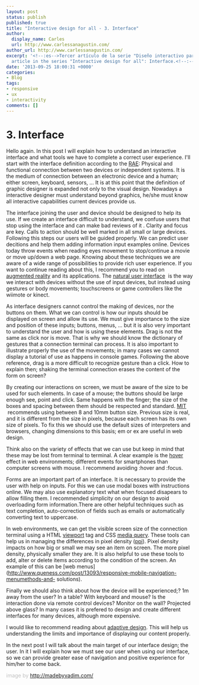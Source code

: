 ```yaml
---
layout: post
status: publish
published: true
title: "Interactive design for all - 3. Interface"
author:
  display_name: Carles
  url: http://www.carlessanagustin.com/
author_url: http://www.carlessanagustin.com/
excerpt: '<!--:es-->Tercer artículo de la serie "Diseño interactivo para todos": Interfaz.<!--:--><!--:en-->Third
  article in the series "Interactive design for all": Interface.<!--:-->'
date: '2013-09-25 18:00:31 +0000'
categories:
- Blog
tags:
- responsive
- ux
- interactivity
comments: []
---
```

# 3\. Interface

Hello again. In this post I will explain how to understand an interactive interface and what tools we have to complete a correct user experience. I'll start with the interface definition according to the [RAE](http://lema.rae.es/drae/?val=interfaz "Interfaz"): Physical and functional connection between two devices or independent systems. It is the medium of connection between an electronic device and a human; either screen, keyboard, sensors, ... It is at this point that the definition of graphic designer is expanded not only to the visual design. Nowadays a interactive designer must understand beyond graphics, he/she must know all interactive capabilities current devices provide us.

The interface joining the user and device should be designed to help its use. If we create an interface difficult to understand, we confuse users that stop using the interface and can make bad reviews of it . Clarity and focus are key. Calls to action should be well marked in all small or large devices. Following this steps our users will be guided properly. We can predict user decitions and help them adding information input examples online. Devices today throw events when reading eyes movement to stop/continue a movie or move up/down a web page. Knowing about these techniques we are aware of a wide range of possibilities to provide rich user experience. If you want to continue reading about this, I recommend you to read on [augmented reality](http://en.wikipedia.org/wiki/Augmented_reality "Augmented reality") and its applications. The [natural user interface](http://en.wikipedia.org/wiki/Natural_user_interface "Natural user interface")  is the way we interact with devices without the use of input devices, but instead using gestures or body movements; touchscreens or game controllers like the wiimote or kinect.

As interface designers cannot control the making of devices, nor the buttons on them. What we can control is how our inputs should be displayed on screen and allow its use. We must give importance to the size and position of these inputs; buttons, menus, ... but it is also very important to understand the user and how is using these elements. Drag is not the same as click nor is move. That is why we should know the dictionary of gestures that a connection terminal can process. It is also important to illustrate properly the use of the movements; in many cases we cannot display a tutorial of use as happens in console games. Following the above reference, drag is a more difficult to recognize gesture than a click. How to explain then; shaking the terminal connection erases the content of the form on screen?

By creating our interactions on screen, we must be aware of the size to be used for such elements. In case of a mouse; the buttons should be large enough see, point and click. Same happens with the finger; the size of the boxes and spacing between them should be respected and standard. [MIT](http://en.wikipedia.org/wiki/Massachusetts_Institute_of_Technology "MIT")  recommends using between 8 and 10mm button size. Previous size is real, and it is different from the size in pixels, because each screen has its own size of pixels. To fix this we should use the default sizes of interpreters and browsers, changing dimensions to this basis; em or ex are useful in web design.

Think also on the variety of effects that we can use but keep in mind that these may be lost from terminal to terminal. A clear example is the [hover](http://en.wikipedia.org/wiki/Mouseover "Hover") effect in web environments; different events for smartphones than computer screens with mouse. I recommend avoiding :hover and :focus.

Forms are an important part of an interface. It is necessary to provide the user with help on inputs. For this we can use modal boxes with instructions online. We may also use explanatory text what when focused disapears to allow filling them. I recommended simplicity on our design to avoid overloading form information.There are other helpful techniques such as text completion, auto-correction of fields such as emails or automatically converting text to uppercase.

In web environments, we can get the visible screen size of the connection terminal using a HTML [viewport](https://developer.mozilla.org/en-US/docs/Mozilla/Mobile/Viewport_meta_tag "Viewport") tag and CSS [media query](http://dev.w3.org/csswg/css-device-adapt/). These tools can help us in managing the differences in pixel density ([ppi](http://en.wikipedia.org/wiki/Pixels_per_inch "PPI")). Pixel density impacts on how big or small we may see an item on screen. The more pixel density, physically smaller they are. It is also helpful to use these tools to add, alter or delete items according to the condition of the screen. An example of this can be [web menus](http://www.queness.com/post/13093/responsive-mobile-navigation-menumethods-and- solutions).

Finally we should also think about how the device will be experienced;? 1m away from the user? In a table? With keyboard and mouse? Is the interaction done via remote control devices? Monitor on the wall? Projected above glass? In many cases it is prefered to design and create different interfaces for many devices, although more expensive.

I would like to recommend reading about [adaptive design](http://en.wikipedia.org/wiki/Adaptive_web_design "Adaptative design"). This will help us understanding the limits and importance of displaying our content properly.

In the next post I will talk about the main target of our interface design; the user. In it I will explain how we must see our user when using our interface, so we can provide greater ease of navigation and positive experience for him/her to come back.

<span style="color: #c0c0c0;">image by http://madebyvadim.com/</span>